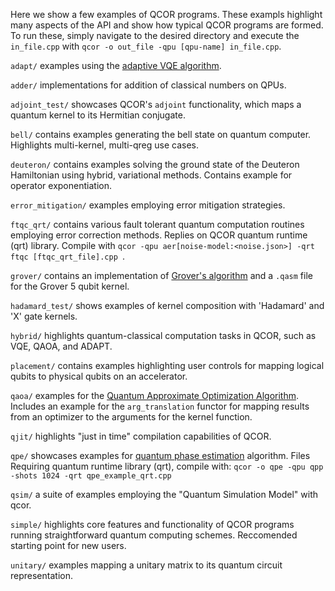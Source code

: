 Here we show a few examples of QCOR programs. These exampls highlight many aspects of the API and show how typical QCOR programs are formed. To run these, simply navigate to the desired directory and execute the `in_file.cpp` with `qcor -o out_file -qpu [qpu-name] in_file.cpp`.

`adapt/` examples using the [adaptive VQE algorithm](https://arxiv.org/abs/1911.10205).

`adder/` implementations for addition of classical numbers on QPUs.

`adjoint_test/` showcases QCOR's `adjoint` functionality, which maps a quantum kernel to its Hermitian conjugate. 

`bell/` contains examples generating the bell state on quantum computer. Highlights multi-kernel, multi-qreg use cases. 

`deuteron/` contains examples solving the ground state of the Deuteron Hamiltonian using hybrid, variational methods. Contains example for operator exponentiation.

`error_mitigation/` examples employing error mitigation strategies.

`ftqc_qrt/` contains various fault tolerant quantum computation routines employing error correction methods. Replies on QCOR quantum runtime (qrt) library. Compile with `qcor -qpu aer[noise-model:<noise.json>] -qrt ftqc [ftqc_qrt_file].cpp `. 

`grover/` contains an implementation of [Grover's algorithm](https://en.wikipedia.org/wiki/Grover%27s_algorithm) and a `.qasm` file for the Grover 5 qubit kernel. 

`hadamard_test/` shows examples of kernel composition with 'Hadamard' and 'X' gate kernels.

`hybrid/` highlights quantum-classical computation tasks in QCOR, such as VQE, QAOA, and ADAPT.

`placement/` contains examples highlighting user controls for mapping logical qubits to physical qubits on an accelerator.

`qaoa/` examples for the [Quantum Approximate Optimization Algorithm](https://arxiv.org/abs/1411.4028). Includes an example for the `arg_translation` functor for mapping results from an optimizer to the arguments for the kernel function.

`qjit/` highlights "just in time" compilation capabilities of QCOR. 

`qpe/` showcases examples for [quantum phase estimation](https://en.wikipedia.org/wiki/Quantum_phase_estimation_algorithm) algorithm. Files Requiring quantum runtime library (qrt), compile with: `qcor -o qpe -qpu qpp -shots 1024 -qrt qpe_example_qrt.cpp`

`qsim/` a suite of examples employing the "Quantum Simulation Model" with qcor.  

`simple/` highlights core features and functionality of QCOR programs running straightforward quantum computing schemes. Reccomended starting point for new users. 

`unitary/` examples mapping a unitary matrix to its quantum circuit representation. 